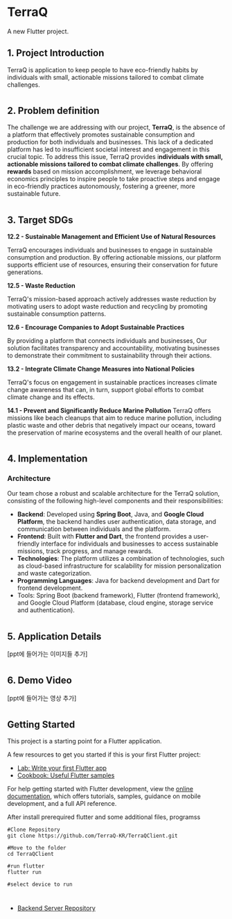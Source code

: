 # TerraQ

A new Flutter project.

## **1. Project Introduction**
TerraQ is application to keep people to have eco-friendly habits by individuals with small, actionable missions tailored to combat climate challenges.  
#
## **2. Problem definition**
The challenge we are addressing with our project, **TerraQ**, is the absence of a platform that effectively promotes sustainable consumption and production for both individuals and businesses. This lack of a dedicated platform has led to insufficient societal interest and engagement in this crucial topic. To address this issue, TerraQ provides i**ndividuals with small, actionable missions tailored to combat climate challenges**. By offering **rewards** based on mission accomplishment, we leverage behavioral economics principles to inspire people to take proactive steps and engage in eco-friendly practices autonomously, fostering a greener, more sustainable future.  
#
## **3. Target SDGs**
**12.2 - Sustainable Management and Efficient Use of Natural Resources**

TerraQ encourages individuals and businesses to engage in sustainable consumption and production. By offering actionable missions, our platform supports efficient use of resources, ensuring their conservation for future generations.  
  
**12.5 - Waste Reduction**

TerraQ's mission-based approach actively addresses waste reduction by motivating users to adopt waste reduction and recycling by promoting sustainable consumption patterns.

**12.6 - Encourage Companies to Adopt Sustainable Practices**

By providing a platform that connects individuals and businesses, Our solution facilitates transparency and accountability, motivating businesses to demonstrate their commitment to sustainability through their actions.

**13.2 - Integrate Climate Change Measures into National Policies**

TerraQ's focus on engagement in sustainable practices increases climate change awareness that can, in turn, support global efforts to combat climate change and its effects.

**14.1 - Prevent and Significantly Reduce Marine Pollution**
TerraQ offers missions like beach cleanups that aim to reduce marine pollution, including plastic waste and other debris that negatively impact our oceans, toward the preservation of marine ecosystems and the overall health of our planet.
#
## **4. Implementation**
### Architecture

Our team chose a robust and scalable architecture for the TerraQ solution, consisting of the following high-level components and their responsibilities:

- **Backend**: Developed using **Spring Boot**, Java, and **Google Cloud Platform**, the backend handles user authentication, data storage, and communication between individuals and the platform.
- **Frontend**: Built with **Flutter and Dart**, the frontend provides a user-friendly interface for individuals and businesses to access sustainable missions, track progress, and manage rewards.
- **Technologies**: The platform utilizes a combination of technologies, such as cloud-based infrastructure for scalability for mission personalization and waste categorization.
- **Programming Languages**: Java for backend development and Dart for frontend development.
- Tools: Spring Boot (backend framework), Flutter (frontend framework), and Google Cloud Platform (database, cloud engine, storage service and authentication).
#
## **5. Application Details**
[ppt에 들어가는 이미지들 추가]
#
## **6. Demo Video**
[ppt에 들어가는 영상 추가]
#
## **Getting Started**

This project is a starting point for a Flutter application.

A few resources to get you started if this is your first Flutter project:

- [Lab: Write your first Flutter app](https://docs.flutter.dev/get-started/codelab)
- [Cookbook: Useful Flutter samples](https://docs.flutter.dev/cookbook)

For help getting started with Flutter development, view the
[online documentation](https://docs.flutter.dev/), which offers tutorials,
samples, guidance on mobile development, and a full API reference.

After install prerequired flutter and some additional files, programss

```Cli
#Clone Repository
git clone https://github.com/TerraQ-KR/TerraQClient.git

#Move to the folder
cd TerraQClient

#run flutter
flutter run

#select device to run
```
#
- [Backend Server Repository](https://github.com/TerraQ-KR/TerraQServer)
